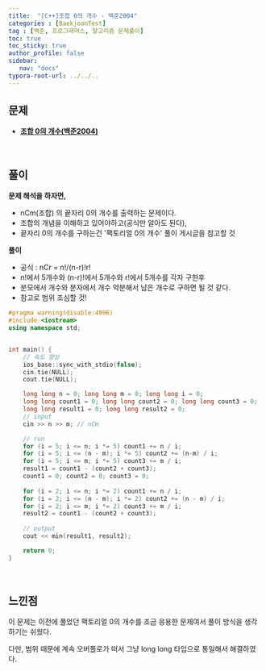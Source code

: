 ```yaml
---
title:  "[C++]조합 0의 개수 - 백준2004"
categories : [BaekjoonTest]
tag : [백준, 프로그래머스, 알고리즘 문제풀이]
toc: true
toc_sticky: true
author_profile: false
sidebar:
   nav: "docs"
typora-root-url: ../../..
---
```




## 문제

* **[조합 0의 개수(백준2004)](https://www.acmicpc.net/problem/2004)**

<br>

## 풀이

**문제 해석을 하자면,**

* nCm(조합) 의 끝자리 0의 개수를 출력하는 문제이다.
* 조합의 개념을 이해하고 있어야하고(공식만 알아도 된다),
* 끝자리 0의 개수를 구하는건 '팩토리얼 0의 개수' 풀이 게시글을 참고할 것



**풀이**

* 공식 : nCr = n!/(n-r)!r!
* n!에서 5개수와 (n-r)!에서 5개수와 r!에서 5개수를 각자 구한후
* 분모에서 개수와 분자에서 개수 약분해서 남은 개수로 구하면 될 것 같다.
* 참고로 범위 조심할 것!




```c++
#pragma warning(disable:4996)
#include <iostream>
using namespace std;


int main() {
	// 속도 향상
	ios_base::sync_with_stdio(false);
	cin.tie(NULL); 
	cout.tie(NULL);

	long long n = 0; long long m = 0; long long i = 0;
	long long count1 = 0; long long count2 = 0; long long count3 = 0;
	long long result1 = 0; long long result2 = 0;
	// input
	cin >> n >> m; // nCm

	// run
	for (i = 5; i <= n; i *= 5) count1 += n / i;
	for (i = 5; i <= (n - m); i *= 5) count2 += (n-m) / i;
	for (i = 5; i <= m; i *= 5) count3 += m / i;
	result1 = count1 - (count2 + count3);
	count1 = 0; count2 = 0; count3 = 0;
	
	for (i = 2; i <= n; i *= 2) count1 += n / i;
	for (i = 2; i <= (n - m); i *= 2) count2 += (n - m) / i;
	for (i = 2; i <= m; i *= 2) count3 += m / i;
	result2 = count1 - (count2 + count3);
	
	// output
	cout << min(result1, result2);

	return 0;
}
```

<br>

## 느낀점

이 문제는 이전에 풀었던 팩토리얼 0의 개수를 조금 응용한 문제여서 풀이 방식을 생각하기는 쉬웠다.

다만, 범위 때문에 계속 오버플로가 떠서 그냥 long long 타입으로 통일해서 해결하였다.
